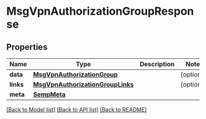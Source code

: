 # MsgVpnAuthorizationGroupResponse

## Properties
Name | Type | Description | Notes
------------ | ------------- | ------------- | -------------
**data** | [**MsgVpnAuthorizationGroup**](MsgVpnAuthorizationGroup.md) |  | [optional] 
**links** | [**MsgVpnAuthorizationGroupLinks**](MsgVpnAuthorizationGroupLinks.md) |  | [optional] 
**meta** | [**SempMeta**](SempMeta.md) |  | 

[[Back to Model list]](../README.md#documentation-for-models) [[Back to API list]](../README.md#documentation-for-api-endpoints) [[Back to README]](../README.md)


